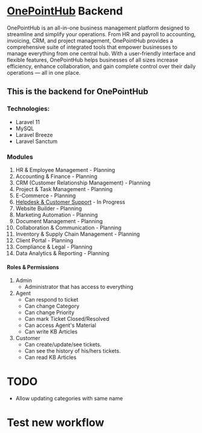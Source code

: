 # [OnePointHub](https://onepointhub.co) Backend

OnePointHub is an all-in-one business management platform designed to streamline and simplify your operations. From HR and payroll to accounting, invoicing, CRM, and project management, OnePointHub provides a comprehensive suite of integrated tools that empower businesses to manage everything from one central hub. With a user-friendly interface and flexible features, OnePointHub helps businesses of all sizes increase efficiency, enhance collaboration, and gain complete control over their daily operations — all in one place.

## This is the backend for OnePointHub

### Technologies:
* Laravel 11
* MySQL
* Laravel Breeze
* Laravel Sanctum

### Modules
1. HR & Employee Management - Planning
2. Accounting & Finance - Planning
3. CRM (Customer Relationship Management) - Planning
4. Project & Task Management - Planning
5. E-Commerce - Planning
6. [Helpdesk & Customer Support](./documentation/Helpdesk.md) - In Progress
7. Website Builder - Planning
8. Marketing Automation - Planning
9. Document Management - Planning
10. Collaboration & Communication - Planning
11. Inventory & Supply Chain Management - Planning
12. Client Portal - Planning
13. Compliance & Legal - Planning
14. Data Analytics & Reporting - Planning


#### Roles & Permissions
1. Admin
   * Administrator that has access to everything 
2. Agent
   * Can respond to ticket
   * Can change Category
   * Can change Priority
   * Can mark Ticket Closed/Resolved
   * Can access Agent's Material
   * Can write KB Articles
3. Customer
   * Can create/update/see tickets.
   * Can see the history of his/hers tickets.
   * Can read KB Articles


# TODO
* Allow updating categories with same name

# Test new workflow
